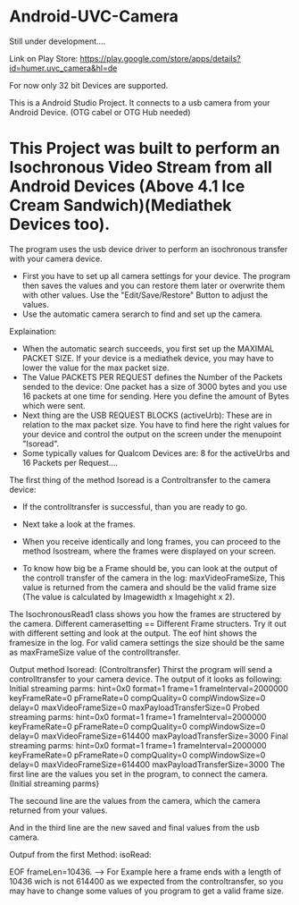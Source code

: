 # Android-UVC-Camera

Still under development.... 

Link on Play Store:
https://play.google.com/store/apps/details?id=humer.uvc_camera&hl=de

For now only 32 bit Devices are supported.




This is a Android Studio Project. It connects to a usb camera from your Android Device. (OTG cabel or OTG Hub needed)

# This Project was built to perform an Isochronous Video Stream from all Android Devices (Above 4.1 Ice Cream Sandwich)(Mediathek Devices too).

The program uses the usb device driver to perform an isochronous transfer with your camera device.

- First you have to set up all camera settings for your device. The program then saves the values and you can restore them later or overwrite them with other values. Use the "Edit/Save/Restore" Button to adjust the values.
- Use the automatic camera serarch to find and set up the camera.

Explaination:
- When the automatic search succeeds, you first set up the MAXIMAL PACKET SIZE. If your device is a mediathek device, you may have to lower the value for the max packet size.
- The Value PACKETS PER REQUEST defines the Number of the Packets sended to the device: One packet has a size of 3000 bytes and you use 16 packets at one time for sending. Here you define the amount of Bytes which were sent.
- Next thing are the USB REQUEST BLOCKS (activeUrb): These are in relation to the max packet size. You have to find here the right values for your device and control the output on the screen under the menupoint "Isoread".
- Some typically values for Qualcom Devices are: 8 for the activeUrbs and 16 Packets per Request....


The first thing of the method Isoread is a Controltransfer to the camera device:

- If the controlltransfer is successful, than you are ready to go.
- Next take a look at the frames.
- When you receive identically and long frames, you can proceed to the method Isostream, where the frames were displayed on your screen.



- To know how big be a Frame should be, you can look at the output of the controll transfer of the camera in the log: maxVideoFrameSize, This value is returned from the camera and should be the valid frame size (The value is calculated by Imagewidth x Imagehight x 2).

The IsochronousRead1 class shows you how the frames are structered by the camera. Different camerasetting == Different Frame structers. Try it out with different setting and look at the output. The eof hint shows the framesize in the log. For valid camera settings the size should be the same as maxFrameSize value of the controlltransfer.


Output method Isoread: (Controltransfer)
Thirst the program will send a controlltransfer to your camera device. The output of it looks as following:
Initial streaming parms: hint=0x0 format=1 frame=1 frameInterval=2000000 keyFrameRate=0 pFrameRate=0 compQuality=0 compWindowSize=0 delay=0 maxVideoFrameSize=0 maxPayloadTransferSize=0
Probed streaming parms: hint=0x0 format=1 frame=1 frameInterval=2000000 keyFrameRate=0 pFrameRate=0 compQuality=0 compWindowSize=0 delay=0 maxVideoFrameSize=614400 maxPayloadTransferSize=3000
Final streaming parms: hint=0x0 format=1 frame=1 frameInterval=2000000 keyFrameRate=0 pFrameRate=0 compQuality=0 compWindowSize=0 delay=0 maxVideoFrameSize=614400 maxPayloadTransferSize=3000
The first line are the values you set in the program, to connect the camera. (Initial streaming parms}

The secound line are the values from the camera, which the camera returned from your values.

And in the third line are the new saved and final values from the usb camera.

Outpuf from the first Method: isoRead:

EOF frameLen=10436. --> For Example here a frame ends with a length of 10436 wich is not 614400 as we expected from the controltransfer, so you may have to change some values of you program to get a valid frame size.
